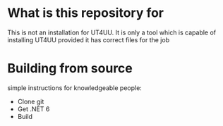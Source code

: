 # What is this repository for
This is not an installation for UT4UU. It is only a tool which is capable of installing UT4UU provided it has correct files for the job


# Building from source
simple instructions for knowledgeable people:
 - Clone git
 - Get .NET 6
 - Build
 